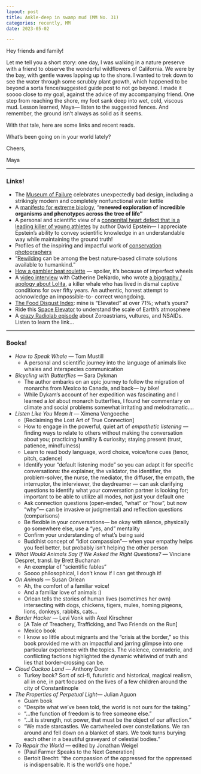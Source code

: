 ```yaml
---
layout: post
title: Ankle-deep in swamp mud (MM No. 31)
categories: recently, MM
date: 2023-05-02

---
```


Hey friends and family!

Let me tell you a short story: one day, I was walking in a nature preserve with a friend to observe the wonderful wildflowers of California. We were by the bay, with gentle waves lapping up to the shore. I wanted to trek down to see the water through some scrubby plant growth, which happened to be beyond a sorta fence/suggested guide post to not go beyond. I made it soooo close to my goal, against the advice of my accompanying friend. One step from reaching the shore, my foot sank deep into wet, cold, viscous mud. Lesson learned, Maya— listen to the suggested fences. And remember, the ground isn’t always as solid as it seems.

With that tale, here are some links and recent reads. 

What’s been going on in your world lately?

Cheers,

Maya

---

### Links!

- The [Museum of Failure](https://www.fastcompany.com/90873149/the-upside-of-bad-design) celebrates unexpectedly bad design, including a strikingly modern and completely nonfunctional water kettle
- A [manifesto for extreme biology](https://centuryofbio.substack.com/p/extreme-biology), “**renewed exploration of incredible organisms and phenotypes across the tree of life”**
- A personal and scientific view of a [congenital heart defect that is a leading killer of young athletes](https://www.davidepstein.com/wp-content/uploads/2017/11/HCM-article.pdf?utm_source=substack&utm_medium=email) by author David Epstein— I appreciate Epstein’s ability to convey scientific knowledge in an understandable way while maintaining the ground truth!
- Profiles of the inspiring and impactful work of [conservation photographers](https://blog.thenounproject.com/how-conservation-photography-can-help-save-the-planet/?utm_source=Mailchimp&utm_medium=Email&utm_campaign=April2023)
- “[Rewilding](https://environment.yale.edu/news/article/protecting-wildlife-populations-can-enhance-natural-capture-capture) can be among the best nature-based climate solutions available to humankind.”
- [How a gambler beat roulette](https://www.bloomberg.com/features/2023-how-to-beat-roulette-gambler-figures-it-out/?utm_medium=email&utm_source=pocket_hits&utm_campaign=POCKET_HITS-EN-DAILY-SPONSORED&HUNGRYROOT-2023_04_15&sponsored=0&position=4&scheduled_corpus_item_id=3b08bdfe-df46-46e7-bf20-73374da2f09a&leadSource=uverify%20wall) — spoiler, it’s because of imperfect wheels
- A [video interview](https://vimeo.com/818046560/description) with Catherine DeNardo, who wrote [a biography / apology about Lolita](https://nautil.us/the-story-of-a-lonely-orca-293568/), a killer whale who has lived in dismal captive conditions for over fifty years. An authentic, honest attempt to acknowledge an impossible-to- correct wrongdoing.
- [The Food Disgust Index](https://www.idrlabs.com/food-disgust/test.php): mine is “Elevated” at over 71%; what’s yours?
- Ride this [Space Elevator](https://neal.fun/space-elevator/) to understand the scale of  Earth’s atmosphere
- A [crazy Radiolab episode](https://spotify.link/2ahiQNTodzb) about Zoroastrians, vultures, and NSAIDs. Listen to learn the link…

---

### **Books!**

- *How to Speak Whale* — Tom Mustill
    - A personal and scientific journey into the language of animals like whales and interspecies communication
- *Bicycling with Butterflies* — Sara Dykman
    - The author embarks on an epic journey to follow the migration of monarchs from Mexico to Canada, and back— by bike!
    - While Dykam’s account of her expedition  was fascinating and I learned a *lot* about monarch butterflies, I found her commentary on  climate and social problems somewhat irritating and melodramatic….
- *Listen Like You Mean It* — Ximena Vengoeche
    - [Reclaiming the Lost Art of True Connection]
    - How to engage in the powerful, quiet art of *empathetic listening —* finding ways to relate to others without making the conversation about you; practicing humility & curiosity; staying present (trust, patience, mindfulness)
    - Learn to read body language, word choice, voice/tone cues (tenor, pitch, cadence)
    - Identify your “default listening mode” so you can adapt it for specific conversations: the explainer, the validator, the identifier, the problem-solver, the nurse, the mediator, the diffuser, the empath, the interruptor, the interviewer, the daydreamer — can ask clarifying questions to identify what your conversation partner is  looking for; important to be able to utilize all modes, not just your default one
    - Ask connection questions (open-ended, “what” or “how”, but now “why”— can be invasive or judgmental) and reflection questions (comparisons)
    - Be flexible in your conversations— be okay with silence, physically go somewhere else, use a “yes, and” mentality
    - Confirm your understanding of what’s being said
    - Buddhist concept of “idiot compassion”— when your empathy helps you feel better, but probably isn’t helping the other person
- *What Would Animals Say If We Asked the Right Questions?* — Vinciane Despret, transl. by Brett Buchanan
    - An exemplar of “scientific fables”
    - Soooo philosophical, I don’t know if I can get through it!
- *On Animals* — Susan Orlean
    - Ah, the comfort of a familiar voice!
    - And a familiar love of animals :)
    - Orlean tells the stories of human lives (sometimes her own) intersecting with dogs, chickens, tigers, mules, homing pigeons, lions, donkeys, rabbits, cats…
- *Border Hacker* —  Levi Vonk with Axel Kirschner
    - [A Tale of Treachery, Trafficking, and Two Friends on the Run]
    - Mexico book
    - I know so little about migrants and the “crisis at the border,” so this book provided me with an impactful and jarring glimpse into one particular experience with the topics. The violence, comraderie, and conflicting factions highlighted the dynamic whirlwind of truth and lies that border-crossing can be.
- *Cloud Cuckoo Land* — Anthony Doerr
    - Turkey book? Sort of sci-fi, futuristic and historical, magical realism, all in one, in part focused on the lives of a few children around the city of Constantinople
- *The Properties of Perpetual Light*— Julian Aguon
    - Guam book
    - “Despite what we’ve been told, the world is not ours for the taking.”
    - “…the function of  freedom is to free someone else.”
    - “…it is strength, not power, that must be the object of our affection.”
    - “We made starcastles. We cartwheeled over constellations. We ran around and fell down on a blanket of stars. We took turns burying each other in a beautiful graveyard of celestial bodies.”
- *To Repair the World* — edited by Jonathan Weigel
    - [Paul Farmer Speaks to the Next Generation]
    - Bertolt Brecht: “the compassion of the oppressed for the oppressed is indispensable. It is the world’s one hope.”
